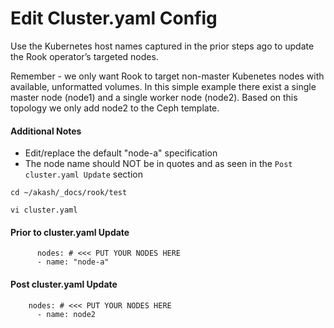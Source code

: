 # Edit Cluster.yaml Config

Use the Kubernetes host names captured in the prior steps ago to update the Rook operator’s targeted nodes.

Remember - we only want Rook to target non-master Kubenetes nodes with available, unformatted volumes.  In this simple example there exist a single master node (node1) and a single worker node (node2).  Based on this topology we only add node2 to the Ceph template.

#### Additional Notes

* Edit/replace the default "node-a" specification
* The node name should NOT be in quotes and as seen in the `Post cluster.yaml Update` section

```
cd ~/akash/_docs/rook/test

vi cluster.yaml
```

#### Prior to cluster.yaml Update

```
      nodes: # <<< PUT YOUR NODES HERE
      - name: "node-a"
```

#### **Post cluster.yaml Update**

```
    nodes: # <<< PUT YOUR NODES HERE
      - name: node2
```
